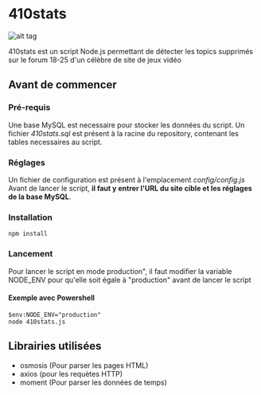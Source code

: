 # 410stats

![alt tag](https://i.imgur.com/msNAS1G.png)

410stats est un script Node.js permettant de détecter les topics supprimés sur le forum 18-25 d'un célèbre de site de jeux vidéo

## Avant de commencer

### Pré-requis

Une base MySQL est necessaire pour stocker les données du script.
Un fichier *410stats.sql* est présent à la racine du repository, contenant les tables necessaires au script.

### Réglages

Un fichier de configuration est présent à l'emplacement *config/config.js*
Avant de lancer le script, **il faut y entrer l'URL du site cible et les réglages de la base MySQL**.

### Installation

```
npm install
```

### Lancement

Pour lancer le script en mode production", il faut modifier la variable NODE_ENV pour qu'elle soit égale à "production" avant de lancer le script

#### Exemple avec Powershell

```
$env:NODE_ENV="production"
node 410stats.js
```


## Librairies utilisées

- osmosis (Pour parser les pages HTML)
- axios (pour les requètes HTTP)
- moment (Pour parser les données de temps)
